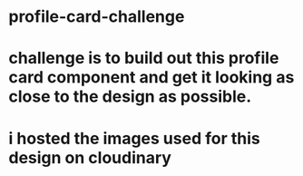 # profile-card-challenge
# challenge is to build out this profile card component and get it looking as close to the design as possible.
# i hosted the images used for this design on cloudinary
